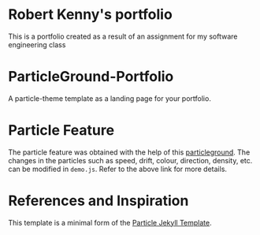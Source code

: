 # Robert Kenny's portfolio 
This is a portfolio created as a result of an assignment for my software engineering class

# ParticleGround-Portfolio

A particle-theme template as a landing page for your portfolio.



   
# Particle Feature

The particle feature was obtained with the help of this [particleground](https://github.com/jnicol/particleground). The changes in the particles such as speed, drift, colour, direction, density, etc. can be modified in `demo.js`. Refer to the above link for more details.


# References and Inspiration

This template is a minimal form of the [Particle Jekyll Template](https://github.com/nrandecker/particle).
